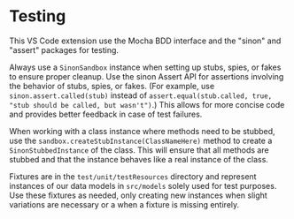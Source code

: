 # Testing

This VS Code extension use the Mocha BDD interface and the "sinon" and "assert" packages for
testing.

Always use a `SinonSandbox` instance when setting up stubs, spies, or fakes to ensure proper
cleanup. Use the sinon Assert API for assertions involving the behavior of stubs, spies, or fakes.
(For example, use `sinon.assert.called(stub)` instead of
`assert.equal(stub.called, true, "stub should be called, but wasn't")`.) This allows for more
concise code and provides better feedback in case of test failures.

When working with a class instance where methods need to be stubbed, use the
`sandbox.createStubInstance(ClassNameHere)` method to create a `SinonStubbedInstance` of the class.
This will ensure that all methods are stubbed and that the instance behaves like a real instance of
the class.

Fixtures are in the `test/unit/testResources` directory and represent instances of our data models
in `src/models` solely used for test purposes. Use these fixtures as needed, only creating new
instances when slight variations are necessary or a when a fixture is missing entirely.
